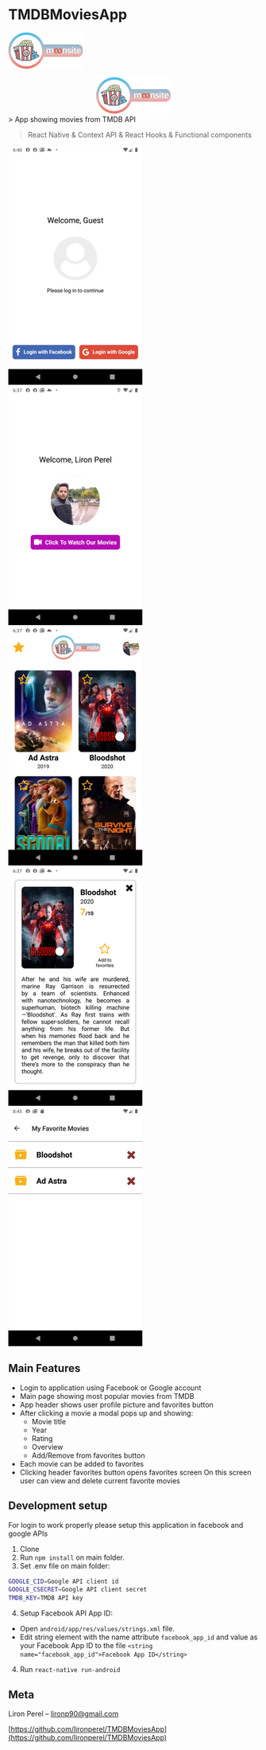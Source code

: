 # TMDBMoviesApp
![](logo.png)
<div style="text-align:center"><img src="logo.png" /></div>
> App showing movies from TMDB API

> React Native & Context API & React Hooks & Functional components

![](Screenshot1.png)
![](Screenshot2.png)
![](Screenshot3.png)
![](Screenshot4.png)
![](Screenshot5.png)

## Main Features
* Login to application using Facebook or Google account
* Main page showing most popular movies from TMDB
* App header shows user profile picture and favorites button
* After clicking a movie a modal pops up and showing:
  * Movie title
  * Year
  * Rating
  * Overview
  * Add/Remove from favorites button
* Each movie can be added to favorites
* Clicking header favorites button opens favorites screen
  On this screen user can view and delete current favorite movies

## Development setup

For login to work properly please setup this application in facebook and google APIs

1. Clone
2. Run `npm install` on main folder.
3. Set .env file on main folder:
```sh
GOOGLE_CID=Google API client id
GOOGLE_CSECRET=Google API client secret
TMDB_KEY=TMDB API key
```
4. Setup Facebook API App ID:
 * Open `android/app/res/values/strings.xml` file.
 * Edit string element with the name attribute `facebook_app_id`
   and value as your Facebook App ID to the file
   `<string name="facebook_app_id">Facebook App ID</string>`

4. Run `react-native run-android`

## Meta

Liron Perel – lironp90@gmail.com

[https://github.com/lironperel/TMDBMoviesApp](https://github.com/lironperel/TMDBMoviesApp)
